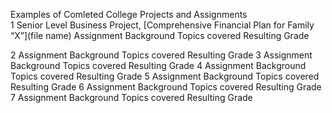 Examples of Comleted College Projects and Assignments
<br>
1 Senior Level Business Project, [Comprehensive Financial Plan for Family “X”](file name)
  Assignment Background
    Topics covered
    Resulting Grade
    
2 
Assignment Background
    Topics covered
    Resulting Grade
3
Assignment Background
    Topics covered
    Resulting Grade
4
Assignment Background
    Topics covered
    Resulting Grade
5
Assignment Background
    Topics covered
    Resulting Grade
6
Assignment Background
    Topics covered
    Resulting Grade
7
Assignment Background
    Topics covered
    Resulting Grade
